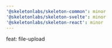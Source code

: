 ```yaml
---
'@skeletonlabs/skeleton-common': minor
'@skeletonlabs/skeleton-svelte': minor
'@skeletonlabs/skeleton-react': minor
---
```


feat: file-upload
